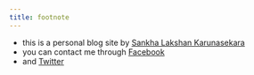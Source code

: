 ```yaml
---
title: footnote
---
```


* this is a personal blog site by [Sankha Lakshan Karunasekara](https://sankha.lk)
* you can contact me through [Facebook](https://www.facebook.com/sankhalakshan.karunasekara.1)
* and [Twitter](https://twitter.com/Sankhalk)
